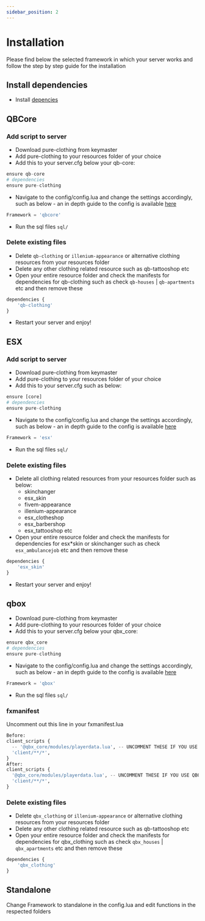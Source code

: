 ```yaml
---
sidebar_position: 2
---
```


# Installation

Please find below the selected framework in which your server works and follow the step by step guide for the installation

## Install dependencies

- Install [depencies](./introduction#dependencies)

## QBCore

### Add script to server

- Download pure-clothing from keymaster
- Add pure-clothing to your resources folder of your choice
- Add this to your server.cfg below your qb-core:

```python title="server.cfg"
ensure qb-core
# dependencies
ensure pure-clothing
```

- Navigate to the config/config.lua and change the settings accordingly, such as below - an in depth guide to the config is available [here](./configuration)

```python title="config/config.lua"
Framework = 'qbcore'
```

- Run the sql files `sql/`

### Delete existing files

- Delete `qb-clothing` or `illenium-appearance` or alternative clothing resources from your resources folder
- Delete any other clothing related resource such as qb-tattooshop etc
- Open your entire resource folder and check the manifests for dependencies for qb-clothing such as check `qb-houses` | `qb-apartments` etc and then remove these

```python title="fileExample/fxmanifest.lua"
dependencies {
    'qb-clothing'
}
```

- Restart your server and enjoy!

## ESX

### Add script to server

- Download pure-clothing from keymaster
- Add pure-clothing to your resources folder of your choice
- Add this to your server.cfg such as below:

```python title="server.cfg"
ensure [core]
# dependencies
ensure pure-clothing
```

- Navigate to the config/config.lua and change the settings accordingly, such as below - an in depth guide to the config is available [here](./configuration)

```python title="config/config.lua"
Framework = 'esx'
```

- Run the sql files `sql/`

### Delete existing files

- Delete all clothing related resources from your resources folder such as below:
  - skinchanger
  - esx_skin
  - fivem-appearance
  - illenium-appearance
  - esx_clotheshop
  - esx_barbershop
  - esx_tattooshop etc
- Open your entire resource folder and check the manifests for dependencies for esx\*skin or skinchanger such as check `esx_ambulancejob` etc and then remove these

```python title="fileExample/fxmanifest.lua"
dependencies {
    'esx_skin'
}
```

- Restart your server and enjoy!

## qbox

- Download pure-clothing from keymaster
- Add pure-clothing to your resources folder of your choice
- Add this to your server.cfg below your qbx_core:

```python title="server.cfg"
ensure qbx_core
# dependencies
ensure pure-clothing
```

- Navigate to the config/config.lua and change the settings accordingly, such as below - an in depth guide to the config is available [here](./configuration)

```python title="config/config.lua"
Framework = 'qbox'
```

- Run the sql files `sql/`

### fxmanifest

Uncomment out this line in your fxmanifest.lua

```python title="fxmanifest.lua"
Before:
client_scripts {
  -- '@qbx_core/modules/playerdata.lua', -- UNCOMMENT THESE IF YOU USE QBOX
  'client/**/*',
}
After:
client_scripts {
  '@qbx_core/modules/playerdata.lua', -- UNCOMMENT THESE IF YOU USE QBOX
  'client/**/*',
}
```

### Delete existing files

- Delete `qbx_clothing` or `illenium-appearance` or alternative clothing resources from your resources folder
- Delete any other clothing related resource such as qb-tattooshop etc
- Open your entire resource folder and check the manifests for dependencies for qbx_clothing such as check `qbx_houses` | `qbx_apartments` etc and then remove these

```python title="fileExample/fxmanifest.lua"
dependencies {
    'qbx_clothing'
}
```

## Standalone

Change Framework to standalone in the config.lua and edit functions in the respected folders
